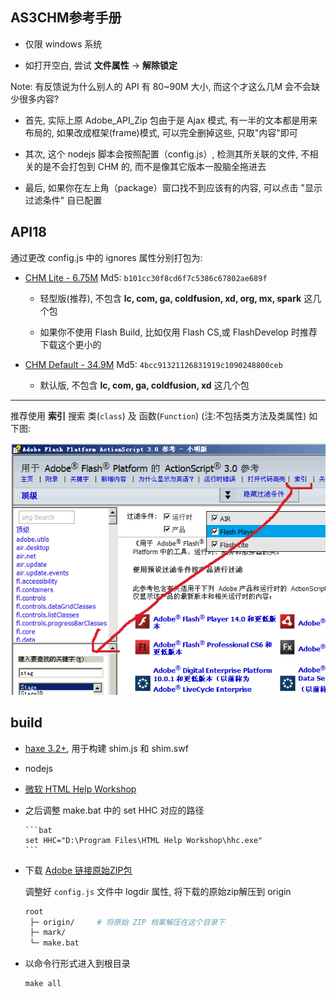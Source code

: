 AS3CHM参考手册
------

* 仅限 windows 系统

* 如打开空白, 尝试 **文件属性** -> **解除锁定**

Note: 有反馈说为什么别人的 API 有 80~90M 大小, 而这个才这么几M 会不会缺少很多内容?

* 首先, 实际上原 Adobe_API_Zip 包由于是 Ajax 模式, 有一半的文本都是用来布局的, 如果改成框架(frame)模式, 可以完全删掉这些, 只取"内容"即可

* 其次, 这个 nodejs 脚本会按照配置（config.js）, 检测其所关联的文件, 不相关的是不会打包到 CHM 的, 而不是像其它版本一股脑全拖进去

* 最后, 如果你在左上角（package）窗口找不到应该有的内容, 可以点击 "显示过滤条件" 自已配置

## API18

通过更改 config.js 中的 ignores 属性分别打包为:

* [CHM Lite - 6.75M](http://pan.baidu.com/s/1sjDsbpj) Md5: `b101cc30f8cd6f7c5386c67802ae689f`

  - 轻型版(推荐), 不包含 **lc, com, ga, coldfusion, xd, org, mx, spark** 这几个包

  - 如果你不使用 Flash Build, 比如仅用 Flash CS,或 FlashDevelop 时推荐下载这个更小的

* [CHM Default - 34.9M](http://pan.baidu.com/s/1sjxISdn) Md5: `4bcc91321126831919c1090248800ceb`

  - 默认版, 不包含 **lc, com, ga, coldfusion, xd** 这几个包

<hr />

推荐使用 **索引** 搜索 类(`class`) 及 函数(`Function`) (注:不包括类方法及类属性) 如下图:

  ![asdoc](show.png)

## build

 * [haxe 3.2+](http://haxe.org/download/), 用于构建 shim.js 和 shim.swf

 * nodejs

 * [微软 HTML Help Workshop](http://www.microsoft.com/en-us/download/details.aspx?id=21138#system-requirements)

  - 之后调整  make.bat 中的 set HHC 对应的路径

		```bat
		set HHC="D:\Program Files\HTML Help Workshop\hhc.exe"
		```

 * 下载 [Adobe 链接原始ZIP包](http://help.adobe.com/zh_CN/FlashPlatform/reference/actionscript/3/PlatformASR_Final_zh-cn.zip)

	调整好 `config.js` 文件中 logdir 属性, 将下载的原始zip解压到 origin

	```bash
	root
	 ├─ origin/		# 将原始 ZIP 档案解压在这个目录下
	 ├─ mark/
	 └─ make.bat
	```

 * 以命令行形式进入到根目录

	```bat
	make all
	```
